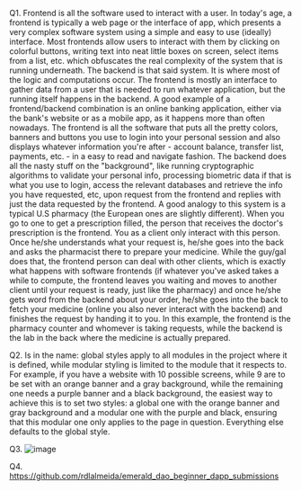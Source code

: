 Q1. Frontend is all the software used to interact with a user. In today's age, a frontend is typically a web page or the interface of app, which presents a very complex software system using a simple and easy to use (ideally) interface. Most frontends allow users to interact with them by clicking on colorful buttons, writing text into neat little boxes on screen, select items from a list, etc. which obfuscates the real complexity of the system that is running underneath.
The backend is that said system. It is where most of the logic and computations occur. The frontend is mostly an interface to gather data from a user that is needed to run whatever application, but the running itself happens in the backend.
A good example of a frontend/backend combination is an online banking application, either via the bank's website or as a mobile app, as it happens more than often nowadays. The frontend is all the software that puts all the pretty colors, banners and buttons you use to login into your personal session and also displays whatever information you're after - account balance, transfer list, payments, etc. - in a easy to read and navigate fashion. The backend does all the nasty stuff on the "background", like running cryptographic algorithms to validate your personal info, processing biometric data if that is what you use to login, access the relevant databases and retrieve the info you have requested, etc, upon request from the frontend and replies with just the data requested by the frontend.
A good analogy to this system is a typical U.S pharmacy (the European ones are slightly different). When you go to one to get a prescription filled, the person that receives the doctor's prescription is the frontend. You as a client only interact with this person. Once he/she understands what your request is, he/she goes into the back and asks the pharmacist there to prepare your medicine. While the guy/gal does that, the frontend person can deal with other clients, which is exactly what happens with software frontends (if whatever you've asked takes a while to compute, the frontend leaves you waiting and moves to another client until your request is ready, just like the pharmacy) and once he/she gets word from the backend about your order, he/she goes into the back to fetch your medicine (online you also never interact with the backend) and finishes the request by handing it to you. In this example, the frontend is the pharmacy counter and whomever is taking requests, while the backend is the lab in the back where the medicine is actually prepared.

Q2. Is in the name: global styles apply to all modules in the project where it is defined, while modular styling is limited to the module that it respects to. For example, if you have a website with 10 possible screens, while 9 are to be set with an orange banner and a gray background, while the remaining one needs a purple banner and a black background, the easiest way to achieve this is to set two styles: a global one with the orange banner and gray background and a modular one with the purple and black, ensuring that this modular one only applies to the page in question. Everything else defaults to the global style.

Q3.
![image](https://user-images.githubusercontent.com/39467168/188745954-2e5f111e-f70d-4c95-a124-4a3abc859c1b.png)

Q4. https://github.com/rdlalmeida/emerald_dao_beginner_dapp_submissions
